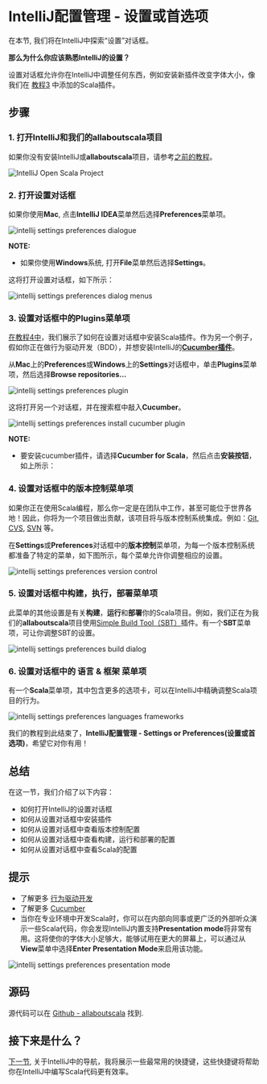 # IntelliJ配置管理 - 设置或首选项


在本节, 我们将在IntelliJ中探索“设置”对话框。

**那么为什么你应该熟悉IntelliJ的设置？**

设置对话框允许你在IntelliJ中调整任何东西，例如安装新插件改变字体大小，像我们在 [教程3](1_4.md) 中添加的Scala插件。

## 步骤

### 1. 打开IntelliJ和我们的allaboutscala项目

如果你没有安装IntelliJ或**allaboutscala**项目，请参考[之前的教程](1_0.md)。

![IntelliJ Open Scala Project](http://allaboutscala.com/wp-content/uploads/2016/05/scala_1.png)


### 2. 打开设置对话框

如果你使用**Mac**, 点击**IntelliJ IDEA**菜单然后选择**Preferences**菜单项。 

![intellij settings preferences dialogue](http://allaboutscala.com/wp-content/uploads/2016/06/01_intellij_settings_preferences_dialogue.png)

**NOTE:**

- 如果你使用**Windows**系统, 打开**File**菜单然后选择**Settings**。

这将打开设置对话框，如下所示：

![intellij settings preferences dialog menus](http://allaboutscala.com/wp-content/uploads/2016/06/02_intellij_settings_preferences_dialogue_menus.png)

### 3. 设置对话框中的Plugins菜单项

[在教程4中](1_4.md)，我们展示了如何在设置对话框中安装Scala插件。作为另一个例子，假如你正在做行为驱动开发（BDD），并想安装IntelliJ的[**Cucumber插件**](https://cucumber.io/)。

从**Mac**上的**Preferences**或**Windows**上的**Settings**对话框中，单击**Plugins**菜单项，然后选择**Browse repositories…**

![intellij settings preferences plugin](http://allaboutscala.com/wp-content/uploads/2016/06/03_intellij_settings_preferences_plugin.png)

这将打开另一个对话框，并在搜索框中敲入**Cucumber**。

![intellij settings preferences install cucumber plugin](http://allaboutscala.com/wp-content/uploads/2016/06/04_intellij_settings_preferences_install_cucumber_plugin.png)

**NOTE:**

- 要安装cucumber插件，请选择**Cucumber for Scala**，然后点击**安装按钮**，如上所示：

### 4. 设置对话框中的版本控制菜单项

如果你正在使用Scala编程，那么你一定是在团队中工作，甚至可能位于世界各地！因此，你将为一个项目做出贡献，该项目将与版本控制系统集成。例如：[Git](https://en.wikipedia.org/wiki/Git_(software)), [CVS](https://en.wikipedia.org/wiki/Concurrent_Versions_System), [SVN](https://en.wikipedia.org/wiki/Apache_Subversion) 等。

在**Settings**或**Preferences**对话框中的**版本控制**菜单项，为每一个版本控制系统都准备了特定的菜单，如下图所示，每个菜单允许你调整相应的设置。

![intellij settings preferences version control](http://allaboutscala.com/wp-content/uploads/2016/06/05_intellij_settings_preferences_version_control.png)

### 5. 设置对话框中构建，执行，部署菜单项

此菜单的其他设置是有关**构建**，**运行**和**部署**你的Scala项目。例如，我们正在为我们的**allaboutscala**项目使用[Simple Build Tool（SBT）](http://www.scala-sbt.org/0.13/docs/index.html)插件。有一个**SBT**菜单项，可让你调整SBT的设置。

![intellij settings preferences build dialog](http://allaboutscala.com/wp-content/uploads/2016/06/06_intellij_settings_preferences_build_dialog.png)

### 6. 设置对话框中的 语言 & 框架 菜单项

有一个**Scala**菜单项，其中包含更多的选项卡，可以在IntelliJ中精确调整Scala项目的行为。

![intellij settings preferences languages frameworks](http://allaboutscala.com/wp-content/uploads/2016/06/07_intellij_settings_preferences_languages_frameworks.png)

我们的教程到此结束了，**IntelliJ配置管理 - Settings or Preferences(设置或首选项)**，希望它对你有用！

## 总结

在这一节，我们介绍了以下内容：

- 如何打开IntelliJ的设置对话框
- 如何从设置对话框中安装插件
- 如何从设置对话框中查看版本控制配置
- 如何从设置对话框中查看构建，运行和部署的配置
- 如何从设置对话框中查看Scala的配置

## 提示

- 了解更多 [行为驱动开发](https://en.wikipedia.org/wiki/Behavior-driven_development)
- 了解更多 [Cucumber](https://cucumber.io/)
- 当你在专业环境中开发Scala时，你可以在内部向同事或更广泛的外部听众演示一些Scala代码，你会发现IntelliJ内置支持**Presentation mode**将非常有用。这将使你的字体大小足够大，能够试用在更大的屏幕上，可以通过从**View**菜单中选择**Enter Presentation Mode**来启用该功能。

![intellij settings preferences presentation mode](http://allaboutscala.com/wp-content/uploads/2016/06/08_intellij_settings_preferences_presentation_mode.png)

## 源码

源代码可以在 [Github - allaboutscala](https://github.com/nadimbahadoor/allaboutscala) 找到.

## 接下来是什么？

[下一节](1_14.md), 关于IntelliJ中的导航，我将展示一些最常用的快捷键，这些快捷键将帮助你在IntelliJ中编写Scala代码更有效率。
